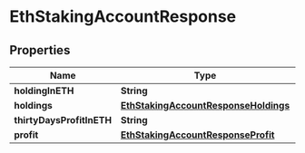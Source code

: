 

# EthStakingAccountResponse


## Properties

| Name | Type | Description | Notes |
|------------ | ------------- | ------------- | -------------|
|**holdingInETH** | **String** |  |  [optional] |
|**holdings** | [**EthStakingAccountResponseHoldings**](EthStakingAccountResponseHoldings.md) |  |  [optional] |
|**thirtyDaysProfitInETH** | **String** |  |  [optional] |
|**profit** | [**EthStakingAccountResponseProfit**](EthStakingAccountResponseProfit.md) |  |  [optional] |



